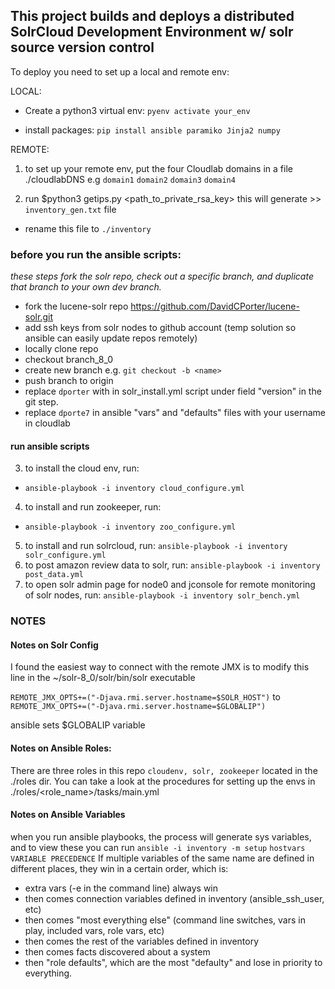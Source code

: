 ## This project builds and deploys a distributed SolrCloud Development Environment w/ solr source version control

To deploy you need to set up a local and remote env:

LOCAL:

- Create a python3 virtual env:
`pyenv activate your_env`

- install packages:
`pip install ansible paramiko Jinja2 numpy`


REMOTE:  
1) to set up your remote env, put the four Cloudlab domains in a file ./cloudlabDNS e.g
`domain1`
`domain2`
`domain3`
`domain4`

2) run $python3 getips.py <cloudlab username> <cloudlabDNS filename> <path_to_private_rsa_key>
this will generate >> `inventory_gen.txt` file
- rename this file to `./inventory`

### before you run the ansible scripts:
*these steps fork the solr repo, check out a specific branch, and duplicate that branch to your own dev branch.*
- fork the lucene-solr repo https://github.com/DavidCPorter/lucene-solr.git
- add ssh keys from solr nodes to github account (temp solution so ansible can easily update repos remotely)
- locally clone repo
- checkout branch_8_0
- create new branch <name> e.g. `git checkout -b <name>`
- push <name> branch to origin
- replace `dporter` with <name> in solr_install.yml script under field "version" in the git step.
- replace `dporte7` in ansible "vars" and "defaults" files with your username in cloudlab

#### run ansible scripts
3) to install the cloud env, run:
- `ansible-playbook -i inventory cloud_configure.yml`
4) to install and run zookeeper, run:
- `ansible-playbook -i inventory zoo_configure.yml`
5) to install and run solrcloud, run:
`ansible-playbook -i inventory solr_configure.yml`
6) to post amazon review data to solr, run:
`ansible-playbook -i inventory post_data.yml`
7) to open solr admin page for node0 and jconsole for remote monitoring of solr nodes, run:
`ansible-playbook -i inventory solr_bench.yml`



### NOTES
#### Notes on Solr Config
I found the easiest way to connect with the remote JMX is to modify this line in the ~/solr-8_0/solr/bin/solr executable

`REMOTE_JMX_OPTS+=("-Djava.rmi.server.hostname=$SOLR_HOST")`
to
`REMOTE_JMX_OPTS+=("-Djava.rmi.server.hostname=$GLOBALIP")`

ansible sets $GLOBALIP variable


#### Notes on Ansible Roles:
There are three roles in this repo `cloudenv, solr, zookeeper` located in the ./roles dir. You can take a look at the procedures for setting up the envs in ./roles/<role_name>/tasks/main.yml

#### Notes on Ansible Variables
when you run ansible playbooks, the process will generate sys variables, and to view these you can run `ansible -i inventory -m setup`
`hostvars`
`VARIABLE PRECEDENCE`
If multiple variables of the same name are defined in different places, they win in a certain order, which is:
- extra vars (-e in the command line) always win
- then comes connection variables defined in inventory (ansible_ssh_user, etc)
- then comes "most everything else" (command line switches, vars in play, included vars, role vars, etc)
- then comes the rest of the variables defined in inventory
- then comes facts discovered about a system
- then "role defaults", which are the most "defaulty" and lose in priority to everything.
